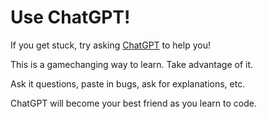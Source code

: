 # Use ChatGPT!

If you get stuck, try asking [ChatGPT](https://chat.openai.com/) to help you!

This is a gamechanging way to learn. Take advantage of it.

Ask it questions, paste in bugs, ask for explanations, etc.

ChatGPT will become your best friend as you learn to code.